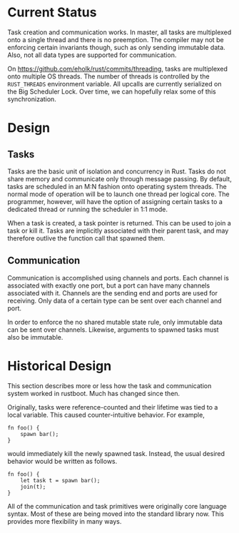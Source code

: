 # Current Status

Task creation and communication works. In master, all tasks are multiplexed onto a single thread and there is no preemption. The compiler may not be enforcing certain invariants though, such as only sending immutable data. Also, not all data types are supported for communication.

On <https://github.com/eholk/rust/commits/threading>, tasks are multiplexed onto multiple OS threads. The number of threads is controlled by the `RUST_THREADS` environment variable. All upcalls are currently serialized on the Big Scheduler Lock. Over time, we can hopefully relax some of this synchronization.

# Design

## Tasks

Tasks are the basic unit of isolation and concurrency in Rust. Tasks do not share memory and communicate only through message passing. By default, tasks are scheduled in an M:N fashion onto operating system threads. The normal mode of operation will be to launch one thread per logical core. The programmer, however, will have the option of assigning certain tasks to a dedicated thread or running the scheduler in 1:1 mode.

When a task is created, a task pointer is returned. This can be used to join a task or kill it. Tasks are implicitly associated with their parent task, and may therefore outlive the function call that spawned them.

## Communication

Communication is accomplished using channels and ports. Each channel is associated with exactly one port, but a port can have many channels associated with it. Channels are the sending end and ports are used for receiving. Only data of a certain type can be sent over each channel and port. 

In order to enforce the no shared mutable state rule, only immutable data can be sent over channels. Likewise, arguments to spawned tasks must also be immutable.

# Historical Design

This section describes more or less how the task and communication system worked in rustboot. Much has changed since then.

Originally, tasks were reference-counted and their lifetime was tied to a local variable. This caused counter-intuitive behavior. For example,

    fn foo() {
        spawn bar();
    }

would immediately kill the newly spawned task. Instead, the usual desired behavior would be written as follows.

    fn foo() {
        let task t = spawn bar();
        join(t);
    }


All of the communication and task primitives were originally core language syntax. Most of these are being moved into the standard library now. This provides more flexibility in many ways.